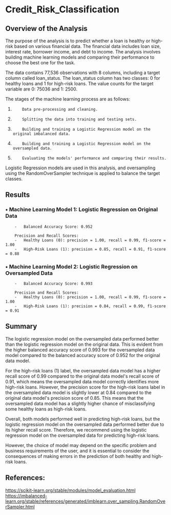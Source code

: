 # Credit_Risk_Classification

## Overview of the Analysis

The purpose of the analysis is to predict whether a loan is healthy or high-risk based on various financial data. The financial data includes loan size, interest rate, borrower income, and debt to income. The analysis involves building machine learning models and comparing their performance to choose the best one for the task.

The data contains 77,536 observations with 8 columns, including a target column called loan_status. The loan_status column has two classes: 0 for healthy loans and 1 for high-risk loans. The value counts for the target variable are 0: 75036 and 1: 2500.

The stages of the machine learning process are as follows:

1.	       Data pre-processing and cleaning.
2.	       Splitting the data into training and testing sets.
3.	       Building and training a Logistic Regression model on the original imbalanced data.
4.	       Building and training a Logistic Regression model on the oversampled data.
5.	       Evaluating the models' performance and comparing their results.

Logistic Regression models are used in this analysis, and oversampling using the RandomOverSampler 
technique is applied to balance the target classes.

## Results
### •	Machine Learning Model 1: Logistic Regression on Original Data
        -	Balanced Accuracy Score: 0.952
        
        Precision and Recall Scores:
        -	Healthy Loans (0): precision = 1.00, recall = 0.99, f1-score = 1.00
        -	High-Risk Loans (1): precision = 0.85, recall = 0.91, f1-score = 0.88

### •	Machine Learning Model 2: Logistic Regression on Oversampled Data
        -	Balanced Accuracy Score: 0.993
        
        Precision and Recall Scores:
        -	Healthy Loans (0): precision = 1.00, recall = 0.99, f1-score = 1.00
        -	High-Risk Loans (1): precision = 0.84, recall = 0.99, f1-score = 0.91

## Summary

The logistic regression model on the oversampled data performed better than the logistic regression model on the original data. This is evident from the higher balanced accuracy score of 0.993 for the oversampled data model compared to the balanced accuracy score of 0.952 for the original data model.

For the high-risk loans (1) label, the oversampled data model has a higher recall score of 0.99 compared to the original data model's recall score of 0.91, which means the oversampled data model correctly identifies more high-risk loans. However, the precision score for the high-risk loans label in the oversampled data model is slightly lower at 0.84 compared to the original data model's precision score of 0.85. This means that the oversampled data model has a slightly higher chance of misclassifying some healthy loans as high-risk loans.

Overall, both models performed well in predicting high-risk loans, but the logistic regression model on the oversampled data performed better due to its higher recall score. Therefore, we recommend using the logistic regression model on the oversampled data for predicting high-risk loans. 

However, the choice of model may depend on the specific problem and business requirements of the user, and it is essential to consider the consequences of making errors in the prediction of both healthy and high-risk loans.

## References:

https://scikit-learn.org/stable/modules/model_evaluation.html
https://imbalanced-learn.org/stable/references/generated/imblearn.over_sampling.RandomOverSampler.html
